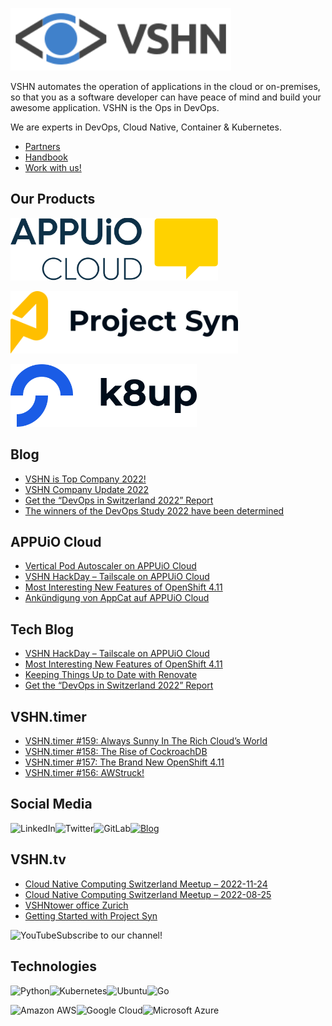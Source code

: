 [<img src="https://raw.githubusercontent.com/vshn/.github/main/profile/images/vshn.svg" alt="APPUiO Cloud" height="100"/>](https://vshn.ch/)

VSHN automates the operation of applications in the cloud or on-premises, so that you as a software developer can have peace of mind and build your awesome application. VSHN is the Ops in DevOps.

We are experts in DevOps, Cloud Native, Container & Kubernetes.

- [Partners](https://www.vshn.ch/en/partners/)
- [Handbook](https://handbook.vshn.ch/)
- [Work with us!](https://www.vshn.ch/en/jobs/)

## Our Products

[<img src="https://raw.githubusercontent.com/vshn/.github/main/profile/images/appuio-cloud.svg" alt="APPUiO Cloud" height="100"/>](https://docs.appuio.cloud/)

[<img src="https://github.com/vshn/.github/raw/main/profile/images/project-syn.svg" alt="Project Syn" height="100"/>](https://syn.tools/)

[<img src="https://github.com/vshn/.github/raw/main/profile/images/k8up.svg" alt="K8up" height="100"/>](https://k8up.io/)

## Blog

<!-- GENERAL:START -->
- [VSHN is Top Company 2022!](https://www.vshn.ch/en/blog/vshn-is-top-company-2022/)
- [VSHN Company Update 2022](https://www.vshn.ch/en/blog/vshn-company-update-2022/)
- [Get the “DevOps in Switzerland 2022” Report](https://www.vshn.ch/en/blog/get-the-devops-in-switzerland-2022-report/)
- [The winners of the DevOps Study 2022 have been determined](https://www.vshn.ch/en/blog/the-winners-of-the-devops-study-2022-have-been-determined/)
<!-- GENERAL:END -->

## APPUiO Cloud

<!-- APPUIOCLOUD:START -->
- [Vertical Pod Autoscaler on APPUiO Cloud](https://www.vshn.ch/blog/vertical-pod-autoscaler-on-appuio-cloud/)
- [VSHN HackDay – Tailscale on APPUiO Cloud](https://www.vshn.ch/blog/vshn-hackday-tailscale-on-appuio-cloud/)
- [Most Interesting New Features of OpenShift 4.11](https://www.vshn.ch/blog/most-interesting-new-features-of-openshift-4-11/)
- [Ankündigung von AppCat auf APPUiO Cloud](https://www.vshn.ch/blog/ankuendigung-appcat-auf-appuio-cloud/)
<!-- APPUIOCLOUD:END -->

## Tech Blog

<!-- TECH:START -->
- [VSHN HackDay – Tailscale on APPUiO Cloud](https://www.vshn.ch/en/blog/vshn-hackday-tailscale-on-appuio-cloud/)
- [Most Interesting New Features of OpenShift 4.11](https://www.vshn.ch/en/blog/most-interesting-new-features-of-openshift-4-11/)
- [Keeping Things Up to Date with Renovate](https://www.vshn.ch/en/blog/keeping-things-up-to-date-with-renovate/)
- [Get the “DevOps in Switzerland 2022” Report](https://www.vshn.ch/en/blog/get-the-devops-in-switzerland-2022-report/)
<!-- TECH:END -->

## VSHN.timer

<!-- VSHNTIMER:START -->
- [VSHN.timer #159: Always Sunny In The Rich Cloud’s World](https://www.vshn.ch/blog/vshn-timer-159-always-sunny-in-the-rich-clouds-world/)
- [VSHN.timer #158: The Rise of CockroachDB](https://www.vshn.ch/blog/vshn-timer-158-the-rise-of-cockroachdb/)
- [VSHN.timer #157: The Brand New OpenShift 4.11](https://www.vshn.ch/blog/vshn-timer-157-the-brand-new-openshift-4-11/)
- [VSHN.timer #156: AWStruck!](https://www.vshn.ch/blog/vshn-timer-156-awstruck/)
<!-- VSHNTIMER:END -->

## Social Media

[<img align="left" alt="LinkedIn" src="https://img.shields.io/badge/linkedin-%230077B5.svg?&style=for-the-badge&logo=linkedin&logoColor=white">](https://www.linkedin.com/company/vshn-ag) [<img align="left" alt="Twitter" src="https://img.shields.io/badge/twitter-%231DA1F2.svg?&style=for-the-badge&logo=twitter&logoColor=white">](https://twitter.com/vshn_ch) [<img align="left" alt="GitLab" src="https://img.shields.io/badge/gitlab-%23330f63.svg?&style=for-the-badge&logo=gitlab&logoColor=white">](https://gitlab.com/vshn) [<img alt="Blog" src="https://img.shields.io/badge/rss-%23FFA500.svg?&style=for-the-badge&logo=rss&logoColor=white">](https://www.vshn.ch/en-rss.xml)

## VSHN.tv

<!-- VIDEOS:START -->
- [Cloud Native Computing Switzerland Meetup – 2022-11-24](https://www.youtube.com/watch?v=p9Hx2j2_HdY)
- [Cloud Native Computing Switzerland Meetup – 2022-08-25](https://www.youtube.com/watch?v=4pL4pIM87dQ)
- [VSHNtower office Zurich](https://www.youtube.com/watch?v=z0i5I9FEmSs)
- [Getting Started with Project Syn](https://www.youtube.com/watch?v=_6rdYHbIy_M)
<!-- VIDEOS:END -->

Subscribe to our [<img alt="YouTube" align="left" src="https://img.shields.io/badge/youtube-%23FF0000.svg?&style=for-the-badge&logo=youtube&logoColor=white">](https://vshn.tv) channel!

## Technologies

<img align="left" alt="Python" src="https://img.shields.io/badge/python-%233776AB.svg?&style=for-the-badge&logo=python&logoColor=white"> <img alt="Go" src="https://img.shields.io/badge/go-%2300ADD8.svg?&style=for-the-badge&logo=go&logoColor=white"> <img align="left" alt="Kubernetes" src="https://img.shields.io/badge/kubernetes-326de6?logo=kubernetes&logoColor=white&style=for-the-badge"> <img align="left" alt="Ubuntu" src="https://img.shields.io/badge/ubuntu-E95420?logo=ubuntu&logoColor=white&style=for-the-badge">

<img align="left" alt="Amazon AWS" src="https://img.shields.io/badge/Amazon%20AWS-%23232F3E?logo=amazon-aws&logoColor=white&style=for-the-badge"> <img align="left" alt="Google Cloud" src="https://img.shields.io/badge/Google%20Cloud-%234285F4?logo=google-cloud&logoColor=white&style=for-the-badge "> <img alt="Microsoft Azure" src="https://img.shields.io/badge/Microsoft%20Azure-0089D6?logo=microsoft-azure&logoColor=white&style=for-the-badge">
